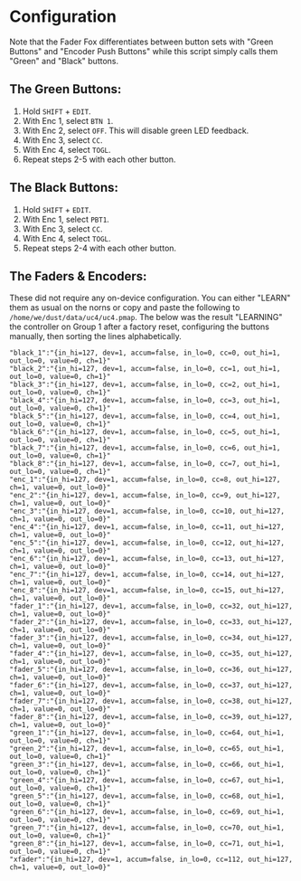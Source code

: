 # Configuration

Note that the Fader Fox differentiates between button sets with "Green Buttons" and "Encoder Push Buttons" while this script simply calls them "Green" and "Black" buttons.

## The Green Buttons:

1. Hold `SHIFT` + `EDIT`.
2. With Enc 1, select `BTN 1`.
3. With Enc 2, select `OFF`. This will disable green LED feedback.
4. With Enc 3, select `CC`.
5. With Enc 4, select `TOGL`.
6. Repeat steps 2-5 with each other button.

## The Black Buttons:

1. Hold `SHIFT` + `EDIT`.
2. With Enc 1, select `PBT1`.
3. With Enc 3, select `CC`.
4. With Enc 4, select `TOGL`.
5. Repeat steps 2-4 with each other button.

## The Faders & Encoders:

These did not require any on-device configuration. You can either "LEARN" them as usual on the norns or copy and paste the following to `/home/we/dust/data/uc4/uc4.pmap`. The below was the result "LEARNING" the controller on Group 1 after a factory reset, configuring the buttons manually, then sorting the lines alphabetically.

```
"black_1":"{in_hi=127, dev=1, accum=false, in_lo=0, cc=0, out_hi=1, out_lo=0, value=0, ch=1}"
"black_2":"{in_hi=127, dev=1, accum=false, in_lo=0, cc=1, out_hi=1, out_lo=0, value=0, ch=1}"
"black_3":"{in_hi=127, dev=1, accum=false, in_lo=0, cc=2, out_hi=1, out_lo=0, value=0, ch=1}"
"black_4":"{in_hi=127, dev=1, accum=false, in_lo=0, cc=3, out_hi=1, out_lo=0, value=0, ch=1}"
"black_5":"{in_hi=127, dev=1, accum=false, in_lo=0, cc=4, out_hi=1, out_lo=0, value=0, ch=1}"
"black_6":"{in_hi=127, dev=1, accum=false, in_lo=0, cc=5, out_hi=1, out_lo=0, value=0, ch=1}"
"black_7":"{in_hi=127, dev=1, accum=false, in_lo=0, cc=6, out_hi=1, out_lo=0, value=0, ch=1}"
"black_8":"{in_hi=127, dev=1, accum=false, in_lo=0, cc=7, out_hi=1, out_lo=0, value=0, ch=1}"
"enc_1":"{in_hi=127, dev=1, accum=false, in_lo=0, cc=8, out_hi=127, ch=1, value=0, out_lo=0}"
"enc_2":"{in_hi=127, dev=1, accum=false, in_lo=0, cc=9, out_hi=127, ch=1, value=0, out_lo=0}"
"enc_3":"{in_hi=127, dev=1, accum=false, in_lo=0, cc=10, out_hi=127, ch=1, value=0, out_lo=0}"
"enc_4":"{in_hi=127, dev=1, accum=false, in_lo=0, cc=11, out_hi=127, ch=1, value=0, out_lo=0}"
"enc_5":"{in_hi=127, dev=1, accum=false, in_lo=0, cc=12, out_hi=127, ch=1, value=0, out_lo=0}"
"enc_6":"{in_hi=127, dev=1, accum=false, in_lo=0, cc=13, out_hi=127, ch=1, value=0, out_lo=0}"
"enc_7":"{in_hi=127, dev=1, accum=false, in_lo=0, cc=14, out_hi=127, ch=1, value=0, out_lo=0}"
"enc_8":"{in_hi=127, dev=1, accum=false, in_lo=0, cc=15, out_hi=127, ch=1, value=0, out_lo=0}"
"fader_1":"{in_hi=127, dev=1, accum=false, in_lo=0, cc=32, out_hi=127, ch=1, value=0, out_lo=0}"
"fader_2":"{in_hi=127, dev=1, accum=false, in_lo=0, cc=33, out_hi=127, ch=1, value=0, out_lo=0}"
"fader_3":"{in_hi=127, dev=1, accum=false, in_lo=0, cc=34, out_hi=127, ch=1, value=0, out_lo=0}"
"fader_4":"{in_hi=127, dev=1, accum=false, in_lo=0, cc=35, out_hi=127, ch=1, value=0, out_lo=0}"
"fader_5":"{in_hi=127, dev=1, accum=false, in_lo=0, cc=36, out_hi=127, ch=1, value=0, out_lo=0}"
"fader_6":"{in_hi=127, dev=1, accum=false, in_lo=0, cc=37, out_hi=127, ch=1, value=0, out_lo=0}"
"fader_7":"{in_hi=127, dev=1, accum=false, in_lo=0, cc=38, out_hi=127, ch=1, value=0, out_lo=0}"
"fader_8":"{in_hi=127, dev=1, accum=false, in_lo=0, cc=39, out_hi=127, ch=1, value=0, out_lo=0}"
"green_1":"{in_hi=127, dev=1, accum=false, in_lo=0, cc=64, out_hi=1, out_lo=0, value=0, ch=1}"
"green_2":"{in_hi=127, dev=1, accum=false, in_lo=0, cc=65, out_hi=1, out_lo=0, value=0, ch=1}"
"green_3":"{in_hi=127, dev=1, accum=false, in_lo=0, cc=66, out_hi=1, out_lo=0, value=0, ch=1}"
"green_4":"{in_hi=127, dev=1, accum=false, in_lo=0, cc=67, out_hi=1, out_lo=0, value=0, ch=1}"
"green_5":"{in_hi=127, dev=1, accum=false, in_lo=0, cc=68, out_hi=1, out_lo=0, value=0, ch=1}"
"green_6":"{in_hi=127, dev=1, accum=false, in_lo=0, cc=69, out_hi=1, out_lo=0, value=0, ch=1}"
"green_7":"{in_hi=127, dev=1, accum=false, in_lo=0, cc=70, out_hi=1, out_lo=0, value=0, ch=1}"
"green_8":"{in_hi=127, dev=1, accum=false, in_lo=0, cc=71, out_hi=1, out_lo=0, value=0, ch=1}"
"xfader":"{in_hi=127, dev=1, accum=false, in_lo=0, cc=112, out_hi=127, ch=1, value=0, out_lo=0}"
```
